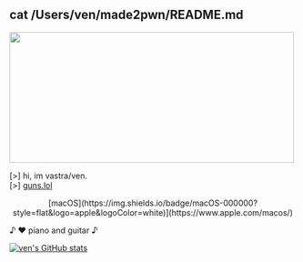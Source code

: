 ## cat /Users/ven/made2pwn/README.md

<img src="https://github.com/user-attachments/assets/5c504274-819e-4ddc-9e86-07ba722b31e4" width="500" height="230">

[>] hi, im vastra/ven. \
[>] [guns.lol](https://guns.lol/ginkgo)

<p align="center" dir="auto">[macOS](https://img.shields.io/badge/macOS-000000?style=flat&logo=apple&logoColor=white)](https://www.apple.com/macos/)
</p>

♪ ♥️ piano and guitar ♪

[![ven's GitHub stats](https://github-readme-stats.vercel.app/api/top-langs/?username=made2pwn&langs_count=6&theme=rose_pine)](https://github.com/anuraghazra/github-readme-stats)
